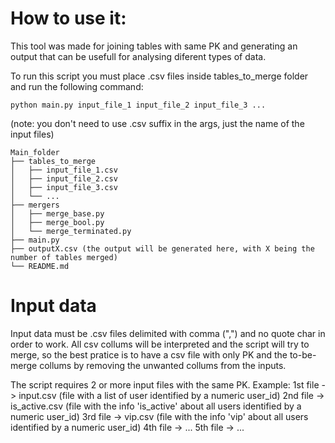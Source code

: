 # How to use it:
This tool was made for joining tables with same PK and generating an output that can be usefull for analysing diferent types of data.

To run this script you must place .csv files inside tables_to_merge folder and run the following command:
```
python main.py input_file_1 input_file_2 input_file_3 ...
```
(note: you don't need to use .csv suffix in the args, just the name of the input files)
```
Main_folder
├── tables_to_merge
│   ├── input_file_1.csv
│   ├── input_file_2.csv
│   ├── input_file_3.csv
│   └── ...
├── mergers
│   ├── merge_base.py
│   ├── merge_bool.py
│   └── merge_terminated.py
├── main.py
├── outputX.csv (the output will be generated here, with X being the number of tables merged)
└── README.md
```
# Input data
Input data must be .csv files delimited with comma (",") and no quote char in order to work. All csv collums will be interpreted and the script will try to merge, so the best pratice is to have a csv file with only PK and the to-be-merge collums by removing the unwanted collums from the inputs.


The script requires 2 or more input files with the same PK. Example:
    1st file -> input.csv (file with a list of user identified by a numeric user_id)
    2nd file -> is_active.csv (file with the info 'is_active' about all users identified by a numeric user_id)
    3rd file -> vip.csv (file with the info 'vip' about all users identified by a numeric user_id)
    4th file -> ...
    5th file -> ...
